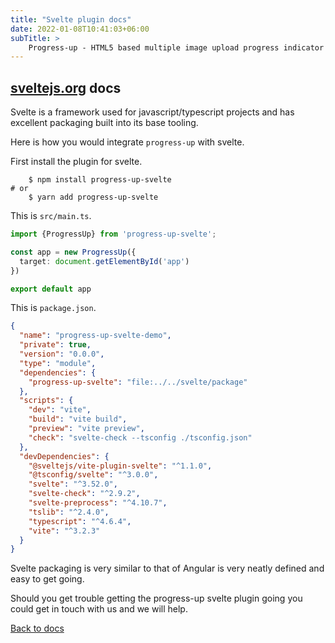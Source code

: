 ```yaml
---
title: "Svelte plugin docs"
date: 2022-01-08T10:41:03+06:00
subTitle: >
    Progress-up - HTML5 based multiple image upload progress indicator plugin demos
---
```



## [sveltejs.org](https://www.svelte.dev)  docs

Svelte is a framework used for javascript/typescript projects and has
excellent packaging built into its base tooling.

Here is how you would integrate `progress-up` with svelte.

First install the plugin for svelte.

```shell
	$ npm install progress-up-svelte
# or 
	$ yarn add progress-up-svelte
```



This is `src/main.ts`.

```ts
import {ProgressUp} from 'progress-up-svelte';

const app = new ProgressUp({
  target: document.getElementById('app')
})

export default app
```

This is `package.json`.

```json
{
  "name": "progress-up-svelte-demo",
  "private": true,
  "version": "0.0.0",
  "type": "module",
  "dependencies": {
    "progress-up-svelte": "file:../../svelte/package"
  },
  "scripts": {
    "dev": "vite",
    "build": "vite build",
    "preview": "vite preview",
    "check": "svelte-check --tsconfig ./tsconfig.json"
  },
  "devDependencies": {
    "@sveltejs/vite-plugin-svelte": "^1.1.0",
    "@tsconfig/svelte": "^3.0.0",
    "svelte": "^3.52.0",
    "svelte-check": "^2.9.2",
    "svelte-preprocess": "^4.10.7",
    "tslib": "^2.4.0",
    "typescript": "^4.6.4",
    "vite": "^3.2.3"
  }
}
```

Svelte packaging is very similar to that of Angular is very neatly
defined and easy to get going.

Should you get trouble getting the progress-up svelte plugin going you
could get in touch with us and we will help.


[Back to docs](/docs)
